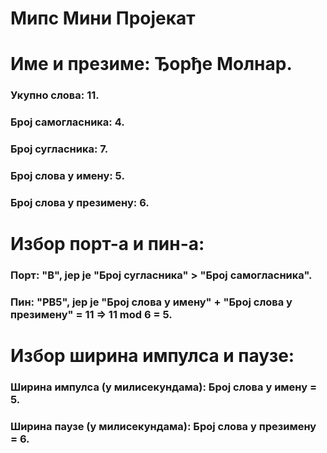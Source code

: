 # **Мипс Мини Пројекат**

# Име и презиме: Ђорђе Молнар.

### Укупно слова: 11.

### Број самогласника: 4.

### Број сугласника: 7.

### Број слова у имену: 5.

### Број слова у презимену: 6.

# Избор порт-а и пин-а:

### Порт: "B", јер је "Број сугласника" > "Број самогласника".

### Пин: "PB5", јер је "Број слова у имену" + "Број слова у презимену" = 11 => 11 mod 6 = 5.

# Избор ширина импулса и паузе:

### Ширина импулса (у милисекундама): Број слова у имену = 5.

### Ширина паузе (у милисекундама): Број слова у презимену = 6.
